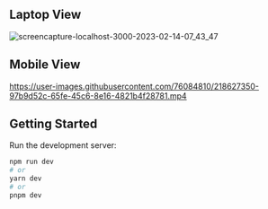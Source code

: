 ## Laptop View
![screencapture-localhost-3000-2023-02-14-07_43_47](https://user-images.githubusercontent.com/76084810/218626118-9a3af61d-5ecb-4a58-9f5f-309ddf30a268.png)

## Mobile View
https://user-images.githubusercontent.com/76084810/218627350-97b9d52c-65fe-45c6-8e16-4821b4f28781.mp4



## Getting Started
Run the development server:

```bash
npm run dev
# or
yarn dev
# or
pnpm dev
```
